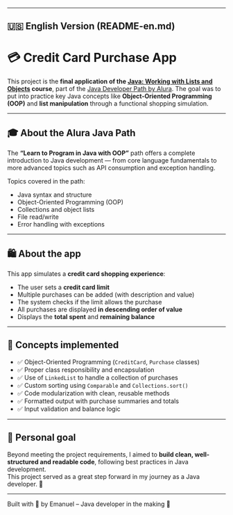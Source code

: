 
---
## 🇺🇸 English Version (README-en.md)

# 💳 Credit Card Purchase App

This project is the **final application of the [Java: Working with Lists and Objects](https://cursos.alura.com.br/course/java-trabalhando-listas-objetos) course**, part of the [Java Developer Path by Alura](https://cursos.alura.com.br/formacao-java). The goal was to put into practice key Java concepts like **Object-Oriented Programming (OOP)** and **list manipulation** through a functional shopping simulation.

---

## 🎓 About the Alura Java Path

The **“Learn to Program in Java with OOP”** path offers a complete introduction to Java development — from core language fundamentals to more advanced topics such as API consumption and exception handling.

Topics covered in the path:

- Java syntax and structure
- Object-Oriented Programming (OOP)
- Collections and object lists
- File read/write
- Error handling with exceptions

---

## 🛍️ About the app

This app simulates a **credit card shopping experience**:

- The user sets a **credit card limit**
- Multiple purchases can be added (with description and value)
- The system checks if the limit allows the purchase
- All purchases are displayed **in descending order of value**
- Displays the **total spent** and **remaining balance**

---

## 🧠 Concepts implemented

- ✅ Object-Oriented Programming (`CreditCard`, `Purchase` classes)
- ✅ Proper class responsibility and encapsulation
- ✅ Use of `LinkedList` to handle a collection of purchases
- ✅ Custom sorting using `Comparable` and `Collections.sort()`
- ✅ Code modularization with clean, reusable methods
- ✅ Formatted output with purchase summaries and totals
- ✅ Input validation and balance logic

---

## 🧹 Personal goal

Beyond meeting the project requirements, I aimed to **build clean, well-structured and readable code**, following best practices in Java development.  
This project served as a great step forward in my journey as a Java developer. 💪

---
Built with 💙 by Emanuel – Java developer in the making 🚀
